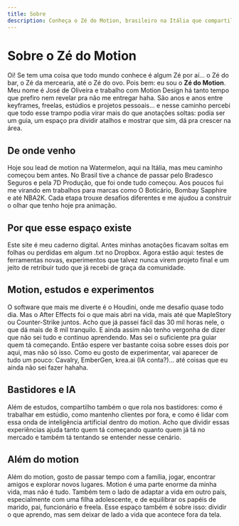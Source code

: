 ```yaml
---
title: Sobre
description: Conheça o Zé do Motion, brasileiro na Itália que compartilha estudos em After Effects, Houdini, IA, bastidores e vida fora do Brasil.
---
```


# Sobre o Zé do Motion  

Oi! Se tem uma coisa que todo mundo conhece é algum Zé por aí… o Zé do bar, o Zé da mercearia, até o Zé do ovo. Pois bem: eu sou o **Zé do Motion**. Meu nome é José de Oliveira e trabalho com Motion Design há tanto tempo que prefiro nem revelar pra não me entregar haha. São anos e anos entre keyframes, freelas, estúdios e projetos pessoais… e nesse caminho percebi que todo esse trampo podia virar mais do que anotações soltas: podia ser um guia, um espaço pra dividir atalhos e mostrar que sim, dá pra crescer na área.


## De onde venho  
Hoje sou lead de motion na Watermelon, aqui na Itália, mas meu caminho começou bem antes. No Brasil tive a chance de passar pelo Bradesco Seguros e pela 7D Produção, que foi onde tudo começou. Aos poucos fui me virando em trabalhos para marcas como O Boticário, Bombay Sapphire e até NBA2K. Cada etapa trouxe desafios diferentes e me ajudou a construir o olhar que tenho hoje pra animação.  

## Por que esse espaço existe  
Este site é meu caderno digital. Antes minhas anotações ficavam soltas em folhas ou perdidas em algum .txt no Dropbox. Agora estão aqui: testes de ferramentas novas, experimentos que talvez nunca virem projeto final e um jeito de retribuir tudo que já recebi de graça da comunidade.  

## Motion, estudos e experimentos  
O software que mais me diverte é o Houdini, onde me desafio quase todo dia. Mas o After Effects foi o que mais abri na vida, mais até que MapleStory ou Counter-Strike juntos. Acho que já passei fácil das 30 mil horas nele, o que dá mais de 8 mil tranquilo. E ainda assim não tenho vergonha de dizer que não sei tudo e continuo aprendendo. Mas sei o suficiente pra guiar quem tá começando. Então espere ver bastante coisa sobre esses dois por aqui, mas não só isso. Como eu gosto de experimentar, vai aparecer de tudo um pouco: Cavalry, EmberGen, krea.ai (IA conta?)… até coisas que eu ainda não sei fazer hahaha.  

## Bastidores e IA  
Além de estudos, compartilho também o que rola nos bastidores: como é trabalhar em estúdio, como mantenho clientes por fora, e como é lidar com essa onda de inteligência artificial dentro do motion. Acho que dividir essas experiências ajuda tanto quem tá começando quanto quem já tá no mercado e também tá tentando se entender nesse cenário.  

## Além do motion  
Além do motion, gosto de passar tempo com a família, jogar, encontrar amigos e explorar novos lugares. Motion é uma parte enorme da minha vida, mas não é tudo. Também tem o lado de adaptar a vida em outro país, especialmente com uma filha adolescente, e de equilibrar os papéis de marido, pai, funcionário e freela. Esse espaço também é sobre isso: dividir o que aprendo, mas sem deixar de lado a vida que acontece fora da tela.  
